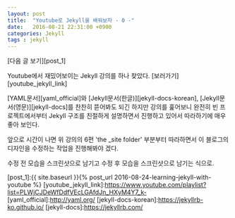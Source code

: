 ```yaml
---
layout: post
title:  "Youtube로 Jekyll을 배워보자 - 0 -"
date:   2016-08-21 22:31:00 +0900
categories: Jekyll
tags : jekyll
---
```

[다음 글 보기][post_1]

Youtube에서 재밌어보이는 Jekyll 강의를 하나 찾았다. [보러가기][youtube_jekyll_link]

[YAML문서][yaml_official]와 [Jekyll문서(한글)][jekyll-docs-korean], [Jekyll문서(영문)][jekyll-docs]를 찬찬히 뜯어봐도 되긴 하지만 강의를 훑어보니 완전히 빈 프로젝트에서부터 Jekyll 구조를 친절하게 설명하면서 진행하고 있어서 따라하기에 매우 좋아 보인다.

앞으로 시간이 나면 위 강의의 6편 'the \_site folder' 부분부터 따라하면서 이 블로그의 디자인을 수정하는 작업을 진행해봐야 겠다.

수정 전 모습을 스크린샷으로 남기고 수정 후 모습을 스크린샷으로 남기는 식으로.

[post_1]:{{ site.baseurl }}{% post_url 2016-08-24-learning-jekyll-with-youtube %}
[youtube_jekyll_link]:https://www.youtube.com/playlist?list=PLWjCJDeWfDdfVEcLGAfdJn_HXyM4Y7_k-
[yaml_official]:http://yaml.org/
[jekyll-docs-korean]:https://jekyllrb-ko.github.io/
[jekyll-docs]:https://jekyllrb.com/
